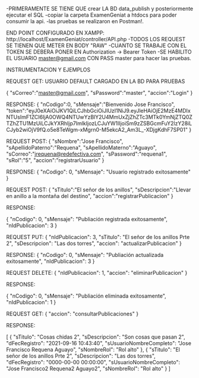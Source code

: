 
-PRIMERAMENTE SE TIENE QUE crear LA BD data_publish y posteriormente ejecutar el SQL
-copiar la carpeta ExamenGeniat a htdocs para poder consumir la api.
-las pruebas se realizaron en Postman!.

END POINT CONFIGURADO EN XAMPP: http://localhost/ExamenGeniat/controller/API.php
-TODOS LOS REQUEST SE TIENEN QUE METER EN BODY "RAW"
-CUANTO SE TRABAJE CON EL TOKEN SE DEBERA PONER EN Authorization -> Bearer Token
-SE HABILITO EL USUARIO master@gmail.com CON  PASS master para hacer las pruebas.

INSTRUMENTACION Y EJEMPLOS

REQUEST GET: USUARIO DEFAULT CARGADO EN LA BD PARA PRUEBAS

{
    "sCorreo":"master@gmail.com",
    "sPassword":"master",
    "accion":"Login"
}

RESPONSE:
{
    "nCodigo":0,
    "sMensaje":"Bienvenido Jose Francisco",
    "token":"eyJ0eXAiOiJKV1QiLCJhbGciOiJIUzI1NiJ9.eyJleHAiOjE2MzE4MDIxNTUsImF1ZCI6IjA0OWQ4NTUwYzBlY2U4MmUxZjZhZTc3MTk0YmNjZTQ0ZTZhZTU1MzUiLCJkYXRhIjp7ImlkIjozLCJuYW1lIjoiSm9zZSBGcmFuY2lzY28iLCJyb2wiOjV9fQ.o5e8TeWgm-xMgrn0-M5ekcA2_Am3L_-XDjgKdhF7SP01"
}

REQUEST POST:
{
    "sNombre":"Jose Francisco",
    "sApellidoPaterno":"Requena",
    "sApellidoMaterno":"Aguayo",
    "sCorreo":"jrequena@redefectiva.com",
    "sPassword":"requena1",
    "sRol":"5",
    "accion":"registrarUsuario"
}

RESPONSE:
{
    "nCodigo": 0,
    "sMensaje": "Usuario registrado exitosamente"
}


REQUEST POST:
{
    "sTitulo":"El señor de los anillos",
    "sDescripcion":"Llevar en anillo a la montaña del destino",
    "accion":"registrarPublicacion"
}

RESPONSE:

{
    "nCodigo": 0,
    "sMensaje": "Publiación registrada exitosamente",
    "nIdPublicacion": 3
}

REQUEST PUT:
{
    "nIdPublicacion": 3,
    "sTitulo": "El señor de los anillos Prte 2",
    "sDescripcion": "Las dos torres",
    "accion": "actualizarPublicacion"
}

RESPONSE:
{
    "nCodigo": 0,
    "sMensaje": "Publiación actualizada exitosamente",
    "nIdPublicacion": 3
}

REQUEST DELETE:
{
    "nIdPublicacion": 1,
    "accion": "eliminarPublicacion"
}

RESPONSE:

{
    "nCodigo": 0,
    "sMensaje": "Publiación eliminada exitosamente",
    "nIdPublicacion": 1
}

REQUEST GET:
{
    "accion": "consultarPublicaciones"
}

RESPONSE:

[
    {
        "sTitulo": "Cosas chidas 2",
        "sDescripcion": "Son cosas que pasan 2",
        "dFecRegistro": "2021-09-16 10:43:40",
        "sUsuarioNombreCompleto": "Jose Francisco Requena Aguayo",
        "sNombreRol": "Rol alto"
    },
    {
        "sTitulo": "El señor de los anillos Prte 2",
        "sDescripcion": "Las dos torres",
        "dFecRegistro": "0000-00-00 00:00:00",
        "sUsuarioNombreCompleto": "Jose Francisco2 Requena2 Aguayo2",
        "sNombreRol": "Rol alto"
    }
]
